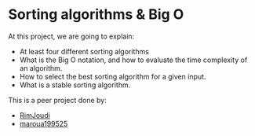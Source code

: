 # Sorting algorithms & Big O

At this project, we are going to explain:

* At least four different sorting algorithms
*   What is the Big O notation, and how to evaluate the time complexity of an algorithm.
*  How to select the best sorting algorithm for a given input.
*   What is a stable sorting algorithm.

This is a peer project done by:

* [RimJoudi](https://github.com/RimJoudi "RimJoudi")
* [maroua199525](https://github.com/maroua199525 "maroua199525")
